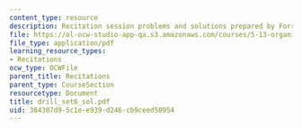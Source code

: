 ```yaml
---
content_type: resource
description: Recitation session problems and solutions prepared by Forrest Arp.
file: https://ol-ocw-studio-app-qa.s3.amazonaws.com/courses/5-13-organic-chemistry-ii-fall-2003/384307d95c1ee939d246cb9ceed50954_drill_set6_sol.pdf
file_type: application/pdf
learning_resource_types:
- Recitations
ocw_type: OCWFile
parent_title: Recitations
parent_type: CourseSection
resourcetype: Document
title: drill_set6_sol.pdf
uid: 384307d9-5c1e-e939-d246-cb9ceed50954
---
```

